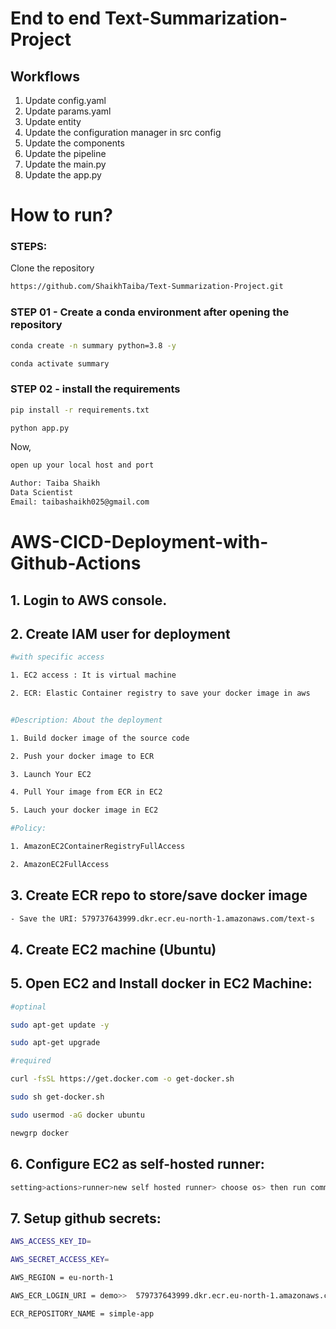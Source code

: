 # End to end Text-Summarization-Project

## Workflows

1. Update config.yaml
2. Update params.yaml
3. Update entity
4. Update the configuration manager in src config
5. Update the components
6. Update the pipeline
7. Update the main.py
8. Update the app.py


# How to run?
### STEPS:

Clone the repository

```bash
https://github.com/ShaikhTaiba/Text-Summarization-Project.git
```
### STEP 01 - Create a conda environment after opening the repository

```bash
conda create -n summary python=3.8 -y
```

```bash
conda activate summary
```


### STEP 02 - install the requirements
```bash
pip install -r requirements.txt
```


```bash
python app.py
```


Now,
```bash
open up your local host and port
```


```bash
Author: Taiba Shaikh
Data Scientist
Email: taibashaikh025@gmail.com
```

# AWS-CICD-Deployment-with-Github-Actions

## 1. Login to AWS console.

## 2. Create IAM user for deployment

```bash
#with specific access

1. EC2 access : It is virtual machine

2. ECR: Elastic Container registry to save your docker image in aws


#Description: About the deployment

1. Build docker image of the source code

2. Push your docker image to ECR

3. Launch Your EC2 

4. Pull Your image from ECR in EC2

5. Lauch your docker image in EC2

#Policy:

1. AmazonEC2ContainerRegistryFullAccess

2. AmazonEC2FullAccess
```

## 3. Create ECR repo to store/save docker image

```bash
- Save the URI: 579737643999.dkr.ecr.eu-north-1.amazonaws.com/text-s
```

## 4. Create EC2 machine (Ubuntu)

## 5. Open EC2 and Install docker in EC2 Machine:

```bash
#optinal

sudo apt-get update -y

sudo apt-get upgrade

#required

curl -fsSL https://get.docker.com -o get-docker.sh

sudo sh get-docker.sh

sudo usermod -aG docker ubuntu

newgrp docker
```

## 6. Configure EC2 as self-hosted runner:

```bash
setting>actions>runner>new self hosted runner> choose os> then run command one by one
```

## 7. Setup github secrets:

```bash
AWS_ACCESS_KEY_ID=

AWS_SECRET_ACCESS_KEY=

AWS_REGION = eu-north-1

AWS_ECR_LOGIN_URI = demo>>  579737643999.dkr.ecr.eu-north-1.amazonaws.com

ECR_REPOSITORY_NAME = simple-app
```
